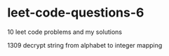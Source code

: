 # leet-code-questions-6

10 leet code problems and my solutions

1309 decrypt string from alphabet to integer mapping
